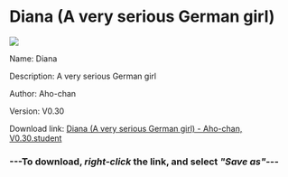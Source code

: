 # Diana (A very serious German girl)

<img src = "https://raw.githubusercontent.com/Arbiter1223/Daigaku-Gurashi-Custom-Students/master/Students/Files/Diana%20(A%20very%20serious%20German%20girl).png">

Name: Diana

Description: A very serious German girl

Author: Aho-chan

Version: V0.30

Download link: <a href="https://raw.githubusercontent.com/Arbiter1223/Daigaku-Gurashi-Custom-Students/master/Students/Files/Diana%20(A%20very%20serious%20German%20girl)%20-%20Aho-chan%2C%20V0.30.student">Diana (A very serious German girl) - Aho-chan, V0.30.student</a>

### ---**To download, _right-click_ the link, and select _"Save as"_**---
